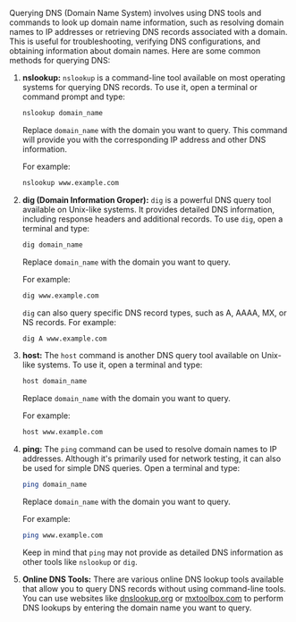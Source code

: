 Querying DNS (Domain Name System) involves using DNS tools and commands to look up domain name information, such as resolving domain names to IP addresses or retrieving DNS records associated with a domain. This is useful for troubleshooting, verifying DNS configurations, and obtaining information about domain names. Here are some common methods for querying DNS:

1. **nslookup:**
   `nslookup` is a command-line tool available on most operating systems for querying DNS records. To use it, open a terminal or command prompt and type:

   ```bash
   nslookup domain_name
   ```

   Replace `domain_name` with the domain you want to query. This command will provide you with the corresponding IP address and other DNS information.

   For example:

   ```bash
   nslookup www.example.com
   ```

2. **dig (Domain Information Groper):**
   `dig` is a powerful DNS query tool available on Unix-like systems. It provides detailed DNS information, including response headers and additional records. To use `dig`, open a terminal and type:

   ```bash
   dig domain_name
   ```

   Replace `domain_name` with the domain you want to query.

   For example:

   ```bash
   dig www.example.com
   ```

   `dig` can also query specific DNS record types, such as A, AAAA, MX, or NS records. For example:

   ```bash
   dig A www.example.com
   ```

3. **host:**
   The `host` command is another DNS query tool available on Unix-like systems. To use it, open a terminal and type:

   ```bash
   host domain_name
   ```

   Replace `domain_name` with the domain you want to query.

   For example:

   ```bash
   host www.example.com
   ```

4. **ping:**
   The `ping` command can be used to resolve domain names to IP addresses. Although it's primarily used for network testing, it can also be used for simple DNS queries. Open a terminal and type:

   ```bash
   ping domain_name
   ```

   Replace `domain_name` with the domain you want to query.

   For example:

   ```bash
   ping www.example.com
   ```

   Keep in mind that `ping` may not provide as detailed DNS information as other tools like `nslookup` or `dig`.

5. **Online DNS Tools:**
   There are various online DNS lookup tools available that allow you to query DNS records without using command-line tools. You can use websites like [dnslookup.org](https://dnslookup.org/) or [mxtoolbox.com](https://mxtoolbox.com/) to perform DNS lookups by entering the domain name you want to query.


